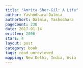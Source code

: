 ```yaml
---
title: "Amrita Sher-Gil: A Life"
author: Yashodhara Dalmia
authorSort: Dalmia, Yashodhara
pageCount: 230
date: 2017-01-14
written: 2006
stars: 4
layout: post
category: book
tags: read unreviewed
mapping: New Delhi, India, Asia
---
```

